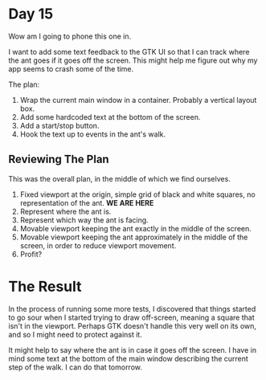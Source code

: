# Day 15

Wow am I going to phone this one in.

I want to add some text feedback to the GTK UI so that I can track where the ant goes if it goes off the screen. This might help me figure out why my app seems to crash some of the time.

The plan:

1. Wrap the current main window in a container. Probably a vertical layout box.
1. Add some hardcoded text at the bottom of the screen.
1. Add a start/stop button.
1. Hook the text up to events in the ant's walk.

## Reviewing The Plan

This was the overall plan, in the middle of which we find ourselves.

1. Fixed viewport at the origin, simple grid of black and white squares, no representation of the ant. **WE ARE HERE**
1. Represent where the ant is.
1. Represent which way the ant is facing.
1. Movable viewport keeping the ant exactly in the middle of the screen.
1. Movable viewport keeping the ant approximately in the middle of the screen, in order to reduce viewport movement.
1. Profit?

# The Result

In the process of running some more tests, I discovered that things started to go sour when I started trying to draw off-screen, meaning a square that isn't in the viewport. Perhaps GTK doesn't handle this very well on its own, and so I might need to protect against it.

It might help to say where the ant is in case it goes off the screen. I have in mind some text at the bottom of the main window describing the current step of the walk. I can do that tomorrow.
